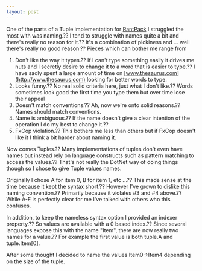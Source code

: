 ```yaml
---
layout: post
---
```

One of the parts of a Tuple implementation for
[RantPack](http://code.msdn.microsoft.com/RantPack) I struggled the most with
was naming.?? I tend to struggle with names quite a bit and there's really no
reason for it.?? It's a combination of pickiness and ... well there's really no
good reason.?? Pieces which can bother me range from

  1. Don't like the way it types.?? If I can't type something easily it drives me nuts and I secretly desire to change it to a word that is easier to type.?? I have sadly spent a large amount of time on [www.thesaurus.com](http://www.thesaurus.com) looking for better words to type.
  2. Looks funny.?? No real solid criteria here, just what I don't like.?? Words sometimes look good the first time you type them but over time lose their appeal
  3. Doesn't match conventions.?? Ah, now we're onto solid reasons.?? Names should match conventions.
  4. Name is ambiguous.?? If the name doesn't give a clear intention of the operation I do my best to change it.??
  5. FxCop violation.?? This bothers me less than others but if FxCop doesn't like it I think a bit harder about naming it. 

Now comes Tuples.?? Many implementations of tuples don't even have names but
instead rely on language constructs such as pattern matching to access the
values.?? That's not really the DotNet way of doing things though so I chose to
give Tuple values names.

Originally I chose A for item 0, B for item 1, etc ...?? This made sense at the
time because it kept the syntax short.?? However I've grown to dislike this
naming convention.?? Primarily because it violates #3 and #4 above.?? While A-E
is perfectly clear for me I've talked with others who this confuses.

In addition, to keep the nameless syntax option I provided an indexer
property.?? So values are available with a 0 based index.?? Since several
languages expose this with the name "Item", there are now really two names for
a value.?? For example the first value is both tuple.A and tuple.Item[0].

After some thought I decided to name the values Item0->Item4 depending on the
size of the tuple.

